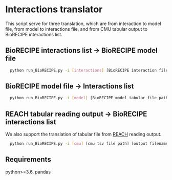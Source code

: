 # Interactions translator
This script serve for three translation, which are from interaction to model file, from model to interactions file, and from CMU tabular output to BioRECIPE interactions list.
## BioRECIPE interactions list -> BioRECIPE model file
```bash
  python run_BioRECIPE.py -i [interactions] [BioRECIPE interaction file path] [output filename]
```
## BioRECIPE model file -> Interactions list
```bash
  python run_BioRECIPE.py -i [model] [BioRECIPE model tabular file path] [output filename]
```

## REACH tabular reading output -> BioRECIPE interactions list
We also support the translation of tabular file from [REACH](https://github.com/clulab/reach/wiki/Supported-Output-Formats) reading output.
```bash
  python run_BioRECIPE.py -i [cmu] [cmu tsv file path] [output filename]
```

## Requirements
python>=3.6, pandas
